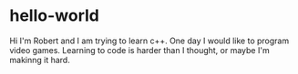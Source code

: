 # hello-world


Hi I'm Robert and I am trying to learn c++. One day I would like to program video games.
Learning to code is harder than I thought, or maybe I'm makinng it hard.
